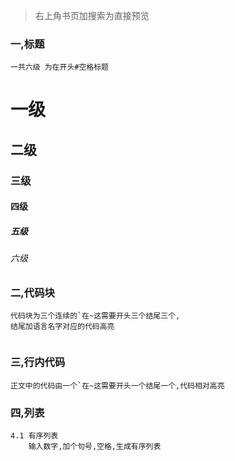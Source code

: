 
>右上角书页加搜索为直接预览

### 一,标题
    一共六级 为在开头#空格标题
# 一级
## 二级
### 三级
#### 四级
##### 五级
###### 六级

### 二,代码块
    代码块为三个连续的`在~这需要开头三个结尾三个,
    结尾加语言名字对应的代码高亮
```
```
### 三,行内代码
    正文中的代码由一个`在~这需要开头一个结尾一个,代码相对高亮
### 四,列表
    4.1 有序列表
        输入数字,加个句号,空格,生成有序列表